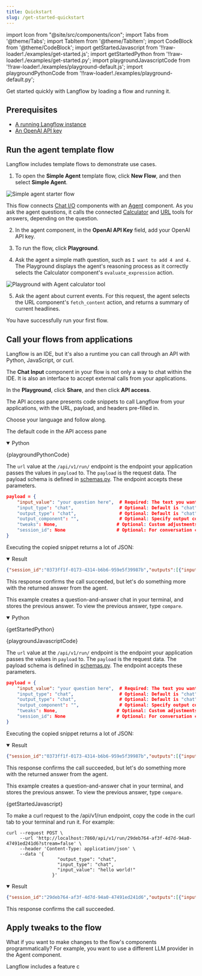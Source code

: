 ```yaml
---
title: Quickstart
slug: /get-started-quickstart
---
```


import Icon from "@site/src/components/icon";
import Tabs from '@theme/Tabs';
import TabItem from '@theme/TabItem';
import CodeBlock from '@theme/CodeBlock';
import getStartedJavascript from '!!raw-loader!./examples/get-started.js';
import getStartedPython from '!!raw-loader!./examples/get-started.py';
import playgroundJavascriptCode from '!!raw-loader!./examples/playground-default.js';
import playgroundPythonCode from '!!raw-loader!./examples/playground-default.py';

Get started quickly with Langflow by loading a flow and running it.

## Prerequisites

- [A running Langflow instance](/get-started-installation)
- [An OpenAI API key](https://platform.openai.com/)

## Run the agent template flow

Langflow includes template flows to demonstrate use cases.

1. To open the **Simple Agent** template flow, click **New Flow**, and then select **Simple Agent**.

![Simple agent starter flow](/img/starter-flow-simple-agent.png)

This flow connects [Chat I/O](/components-chat-io) components with an [Agent](/components-agent) component.
As you ask the agent questions, it calls the connected [Calculator](/components-helpers#calculator) and [URL](/components-data#url) tools for answers, depending on the question.

2. In the agent component, in the **OpenAI API Key** field, add your OpenAI API key.

3. To run the flow, click <Icon name="Play" aria-hidden="true"/> **Playground**.

4. Ask the agent a simple math question, such as `I want to add 4 and 4.`
The Playground displays the agent's reasoning process as it correctly selects the Calculator component's `evaluate_expression` action.

![Playground with Agent calculator tool](/img/quickstart-simple-agent-playground.png)

5. Ask the agent about current events.
For this request, the agent selects the URL component's `fetch_content` action, and returns a summary of current headlines.

You have successfully run your first flow.

## Call your flows from applications

Langflow is an IDE, but it's also a runtime you can call through an API with Python, JavaScript, or curl.

The **Chat Input** component in your flow is not only a way to chat within the IDE. It is also an interface to accept external calls from your applications.

In the **Playground**, click **Share**, and then click **API access**.

The API access pane presents code snippets to call Langflow from your applications, with the URL, payload, and headers pre-filled in.

Choose your language and follow along.

<Tabs groupId="Language">
<TabItem value="Python" label="Python">

The default code in the API access pane

<details open>
<summary>Python</summary>

<CodeBlock language="Python" title="examples/playground-default.py">{playgroundPythonCode}</CodeBlock>

</details>

The `url` value at the `/api/v1/run/` endpoint is the endpoint your application passes the values in `payload` to.
The `payload` is the request data. The payload schema is defined in [schemas.py](https://github.com/langflow-ai/langflow/blob/main/src/backend/base/langflow/api/v1/schemas.py#L354). The endpoint accepts these parameters.

```json
payload = {
    "input_value": "your question here",  # Required: The text you want to send
    "input_type": "chat",                 # Optional: Default is "chat"
    "output_type": "chat",                # Optional: Default is "chat"
    "output_component": "",               # Optional: Specify output component if needed
    "tweaks": None,                      # Optional: Custom adjustments
    "session_id": None                   # Optional: For conversation context
}
```

Executing the copied snippet returns a lot of JSON:

<details open>
<summary>Result</summary>

```json
{"session_id":"0373ff1f-0173-4314-b6b6-959e5f39987b","outputs":[{"inputs":{"input_value":"hello world!"},"outputs":[{"results":{"message":{"text_key":"text","data":{"timestamp":"2025-06-12 22:04:57 UTC","sender":"Machine","sender_name":"AI","session_id":"0373ff1f-0173-4314-b6b6-959e5f39987b","text":"Hello! 🌍 How can I help you today?","files":[],"error":false,"edit":false,"properties":{"text_color":"","background_color":"","edited":false,"source":{"id":"Agent-JusP5","display_name":"Agent","source":"gpt-4.1"},"icon":"bot","allow_markdown":false,"positive_feedback":null,"state":"complete","targets":[]},"category":"message","content_blocks":[{"title":"Agent Steps","contents":[{"type":"text","duration":1,"header":{"title":"Input","icon":"MessageSquare"},"text":"**Input**: hello world!"},{"type":"text","duration":52,"header":{"title":"Output","icon":"MessageSquare"},"text":"Hello! 🌍 How can I help you today?"}],"allow_markdown":true,"media_url":null}],"id":"83e1b8c9-eb51-403a-8d3e-17e597710125","flow_id":"0373ff1f-0173-4314-b6b6-959e5f39987b","duration":null},"default_value":"","text":"Hello! 🌍 How can I help you today?","sender":"Machine","sender_name":"AI","files":[],"session_id":"0373ff1f-0173-4314-b6b6-959e5f39987b","timestamp":"2025-06-12T22:04:57+00:00","flow_id":"0373ff1f-0173-4314-b6b6-959e5f39987b","error":false,"edit":false,"properties":{"text_color":"","background_color":"","edited":false,"source":{"id":"Agent-JusP5","display_name":"Agent","source":"gpt-4.1"},"icon":"bot","allow_markdown":false,"positive_feedback":null,"state":"complete","targets":[]},"category":"message","content_blocks":[{"title":"Agent Steps","contents":[{"type":"text","duration":1,"header":{"title":"Input","icon":"MessageSquare"},"text":"**Input**: hello world!"},{"type":"text","duration":52,"header":{"title":"Output","icon":"MessageSquare"},"text":"Hello! 🌍 How can I help you today?"}],"allow_markdown":true,"media_url":null}],"duration":null}},"artifacts":{"message":"Hello! 🌍 How can I help you today?","sender":"Machine","sender_name":"AI","files":[],"type":"object"},"outputs":{"message":{"message":"Hello! 🌍 How can I help you today?","type":"text"}},"logs":{"message":[]},"messages":[{"message":"Hello! 🌍 How can I help you today?","sender":"Machine","sender_name":"AI","session_id":"0373ff1f-0173-4314-b6b6-959e5f39987b","stream_url":null,"component_id":"ChatOutput-SZSXV","files":[],"type":"text"}],"timedelta":null,"duration":null,"component_display_name":"Chat Output","component_id":"ChatOutput-SZSXV","used_frozen_result":false}]}]}
```

</details>

This response confirms the call succeeded, but let's do something more with the returned answer from the agent.

This example creates a question-and-answer chat in your terminal, and stores the previous answer. To view the previous answer, type `compare`.

<details open>

<summary>Python</summary>

<CodeBlock language="Python" title="examples/get-started.py">{getStartedPython}</CodeBlock>

</details>

</TabItem>

<TabItem value="JavaScript" label="JavaScript">

<CodeBlock language="JavaScript" title="examples/playground-default.js">{playgroundJavascriptCode}</CodeBlock>

The `url` value at the `/api/v1/run/` endpoint is the endpoint your application passes the values in `payload` to.
The `payload` is the request data. The payload schema is defined in [schemas.py](https://github.com/langflow-ai/langflow/blob/main/src/backend/base/langflow/api/v1/schemas.py#L354). The endpoint accepts these parameters.

```json
payload = {
    "input_value": "your question here",  # Required: The text you want to send
    "input_type": "chat",                 # Optional: Default is "chat"
    "output_type": "chat",                # Optional: Default is "chat"
    "output_component": "",               # Optional: Specify output component if needed
    "tweaks": None,                      # Optional: Custom adjustments
    "session_id": None                   # Optional: For conversation context
}
```

Executing the copied snippet returns a lot of JSON:

<details open>
<summary>Result</summary>

```json
{"session_id":"0373ff1f-0173-4314-b6b6-959e5f39987b","outputs":[{"inputs":{"input_value":"hello world!"},"outputs":[{"results":{"message":{"text_key":"text","data":{"timestamp":"2025-06-12 22:04:57 UTC","sender":"Machine","sender_name":"AI","session_id":"0373ff1f-0173-4314-b6b6-959e5f39987b","text":"Hello! 🌍 How can I help you today?","files":[],"error":false,"edit":false,"properties":{"text_color":"","background_color":"","edited":false,"source":{"id":"Agent-JusP5","display_name":"Agent","source":"gpt-4.1"},"icon":"bot","allow_markdown":false,"positive_feedback":null,"state":"complete","targets":[]},"category":"message","content_blocks":[{"title":"Agent Steps","contents":[{"type":"text","duration":1,"header":{"title":"Input","icon":"MessageSquare"},"text":"**Input**: hello world!"},{"type":"text","duration":52,"header":{"title":"Output","icon":"MessageSquare"},"text":"Hello! 🌍 How can I help you today?"}],"allow_markdown":true,"media_url":null}],"id":"83e1b8c9-eb51-403a-8d3e-17e597710125","flow_id":"0373ff1f-0173-4314-b6b6-959e5f39987b","duration":null},"default_value":"","text":"Hello! 🌍 How can I help you today?","sender":"Machine","sender_name":"AI","files":[],"session_id":"0373ff1f-0173-4314-b6b6-959e5f39987b","timestamp":"2025-06-12T22:04:57+00:00","flow_id":"0373ff1f-0173-4314-b6b6-959e5f39987b","error":false,"edit":false,"properties":{"text_color":"","background_color":"","edited":false,"source":{"id":"Agent-JusP5","display_name":"Agent","source":"gpt-4.1"},"icon":"bot","allow_markdown":false,"positive_feedback":null,"state":"complete","targets":[]},"category":"message","content_blocks":[{"title":"Agent Steps","contents":[{"type":"text","duration":1,"header":{"title":"Input","icon":"MessageSquare"},"text":"**Input**: hello world!"},{"type":"text","duration":52,"header":{"title":"Output","icon":"MessageSquare"},"text":"Hello! 🌍 How can I help you today?"}],"allow_markdown":true,"media_url":null}],"duration":null}},"artifacts":{"message":"Hello! 🌍 How can I help you today?","sender":"Machine","sender_name":"AI","files":[],"type":"object"},"outputs":{"message":{"message":"Hello! 🌍 How can I help you today?","type":"text"}},"logs":{"message":[]},"messages":[{"message":"Hello! 🌍 How can I help you today?","sender":"Machine","sender_name":"AI","session_id":"0373ff1f-0173-4314-b6b6-959e5f39987b","stream_url":null,"component_id":"ChatOutput-SZSXV","files":[],"type":"text"}],"timedelta":null,"duration":null,"component_display_name":"Chat Output","component_id":"ChatOutput-SZSXV","used_frozen_result":false}]}]}
```

</details>

This response confirms the call succeeded, but let's do something more with the returned answer from the agent.

This example creates a question-and-answer chat in your terminal, and stores the previous answer. To view the previous answer, type `compare`.

<CodeBlock language="JavaScript" title="examples/get-started.js">{getStartedJavascript}</CodeBlock>

</TabItem>

<TabItem value="curl" label="curl">

To make a curl request to the /api/v1/run endpoint, copy the code in the curl tab to your terminal and run it.
For example:
```curl
curl --request POST \
     --url 'http://localhost:7860/api/v1/run/29deb764-af3f-4d7d-94a0-47491ed241d6?stream=false' \
     --header 'Content-Type: application/json' \
     --data '{
		           "output_type": "chat",
		           "input_type": "chat",
		           "input_value": "hello world!"
		         }'
```

<details open>
<summary>Result</summary>

```json
{"session_id":"29deb764-af3f-4d7d-94a0-47491ed241d6","outputs":[{"inputs":{"input_value":"hello world!"},"outputs":[{"results":{"message":{"text_key":"text","data":{"timestamp":"2025-06-16 15:27:48 UTC","sender":"Machine","sender_name":"AI","session_id":"29deb764-af3f-4d7d-94a0-47491ed241d6","text":"Hello! How can I assist you today? 😊","files":[],"error":false,"edit":false,"properties":{"text_color":"","background_color":"","edited":false,"source":{"id":"Agent-ZOknz","display_name":"Agent","source":"gpt-4.1"},"icon":"bot","allow_markdown":false,"positive_feedback":null,"state":"complete","targets":[]},"category":"message","content_blocks":[{"title":"Agent Steps","contents":[{"type":"text","duration":1,"header":{"title":"Input","icon":"MessageSquare"},"text":"**Input**: hello world!"},{"type":"text","duration":104,"header":{"title":"Output","icon":"MessageSquare"},"text":"Hello! How can I assist you today? 😊"}],"allow_markdown":true,"media_url":null}],"id":"7d743965-88bc-4f1d-8bdf-1d69b27f8a8d","flow_id":"29deb764-af3f-4d7d-94a0-47491ed241d6","duration":null},"default_value":"","text":"Hello! How can I assist you today? 😊","sender":"Machine","sender_name":"AI","files":[],"session_id":"29deb764-af3f-4d7d-94a0-47491ed241d6","timestamp":"2025-06-16T15:27:48+00:00","flow_id":"29deb764-af3f-4d7d-94a0-47491ed241d6","error":false,"edit":false,"properties":{"text_color":"","background_color":"","edited":false,"source":{"id":"Agent-ZOknz","display_name":"Agent","source":"gpt-4.1"},"icon":"bot","allow_markdown":false,"positive_feedback":null,"state":"complete","targets":[]},"category":"message","content_blocks":[{"title":"Agent Steps","contents":[{"type":"text","duration":1,"header":{"title":"Input","icon":"MessageSquare"},"text":"**Input**: hello world!"},{"type":"text","duration":104,"header":{"title":"Output","icon":"MessageSquare"},"text":"Hello! How can I assist you today? 😊"}],"allow_markdown":true,"media_url":null}],"duration":null}},"artifacts":{"message":"Hello! How can I assist you today? 😊","sender":"Machine","sender_name":"AI","files":[],"type":"object"},"outputs":{"message":{"message":"Hello! How can I assist you today? 😊","type":"text"}},"logs":{"message":[]},"messages":[{"message":"Hello! How can I assist you today? 😊","sender":"Machine","sender_name":"AI","session_id":"29deb764-af3f-4d7d-94a0-47491ed241d6","stream_url":null,"component_id":"ChatOutput-aF5lw","files":[],"type":"text"}],"timedelta":null,"duration":null,"component_display_name":"Chat Output","component_id":"ChatOutput-aF5lw","used_frozen_result":false}]}]}%  
```
</details>

This response confirms the call succeeded.

</TabItem>
</Tabs>

## Apply tweaks to the flow

What if you want to make changes to the flow's components programmatically? For example, you want to use a different LLM provider in the Agent component.

Langflow includes a feature c





